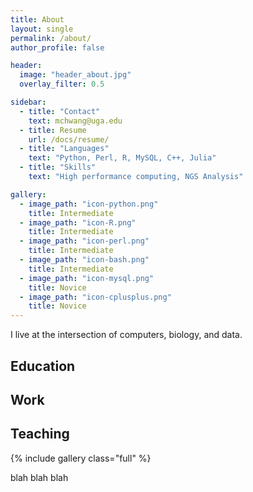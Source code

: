 ```yaml
---
title: About
layout: single
permalink: /about/
author_profile: false

header: 
  image: "header_about.jpg"
  overlay_filter: 0.5

sidebar:
  - title: "Contact"
    text: mchwang@uga.edu
  - title: Resume
    url: /docs/resume/
  - title: "Languages"
    text: "Python, Perl, R, MySQL, C++, Julia"
  - title: "Skills"
    text: "High performance computing, NGS Analysis"

gallery:
  - image_path: "icon-python.png"
    title: Intermediate
  - image_path: "icon-R.png"
    title: Intermediate
  - image_path: "icon-perl.png"
    title: Intermediate
  - image_path: "icon-bash.png"
    title: Intermediate
  - image_path: "icon-mysql.png"
    title: Novice
  - image_path: "icon-cplusplus.png"
    title: Novice
---
```


I live at the intersection of computers, biology, and data. 

## Education

## Work

## Teaching

{% include gallery class="full" %}

blah blah blah
